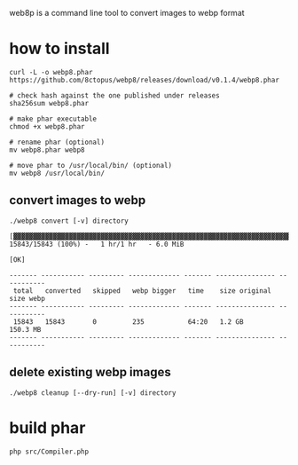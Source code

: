 web8p is a command line tool to convert images to webp format

# how to install

    curl -L -o webp8.phar https://github.com/8ctopus/webp8/releases/download/v0.1.4/webp8.phar

    # check hash against the one published under releases
    sha256sum webp8.phar
    
    # make phar executable
    chmod +x webp8.phar
    
    # rename phar (optional)
    mv webp8.phar webp8

    # move phar to /usr/local/bin/ (optional)
    mv webp8 /usr/local/bin/
    
## convert images to webp

    ./webp8 convert [-v] directory

    [▓▓▓▓▓▓▓▓▓▓▓▓▓▓▓▓▓▓▓▓▓▓▓▓▓▓▓▓▓▓▓▓▓▓▓▓▓▓▓▓▓▓▓▓▓▓▓▓▓▓▓▓▓▓▓▓▓▓▓▓▓▓▓▓▓▓▓▓▓▓] 15843/15843 (100%) -   1 hr/1 hr   - 6.0 MiB

    [OK]

    ------- ----------- --------- ------------- ------- --------------- -----------
     total   converted   skipped   webp bigger   time    size original   size webp
    ------- ----------- --------- ------------- ------- --------------- -----------
     15843   15843       0         235           64:20   1.2 GB          150.3 MB
    ------- ----------- --------- ------------- ------- --------------- -----------

## delete existing webp images

    ./webp8 cleanup [--dry-run] [-v] directory

# build phar

    php src/Compiler.php
